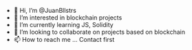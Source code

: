 - 👋 Hi, I’m @JuanBllstrs
- 👀 I’m interested in blockchain projects
- 🌱 I’m currently learning JS, Solidity
- 💞️ I’m looking to collaborate on projects based on blockchain
- 📫 How to reach me ... Contact first

<!---
JuanBllstrs/JuanBllstrs is a ✨ special ✨ repository because its `README.md` (this file) appears on your GitHub profile.
You can click the Preview link to take a look at your changes.
--->
